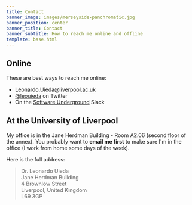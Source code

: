 ```yaml
---
title: Contact
banner_image: images/merseyside-panchromatic.jpg
banner_position: center
banner_title: Contact
banner_subtitle: How to reach me online and offline
template: base.html
---
```


<section class="mb-5">

## Online

These are best ways to reach me online:

<ul class="fa-ul my-4">
  <li><i class="fa-li fa fa-envelope fa-fw" aria-hidden="true"></i>
  <a href="mailto:Leonardo.Uieda@liverpool.ac.uk">Leonardo.Uieda@liverpool.ac.uk</a>
  </li>
  <li><i class="fa-li fab fa-twitter fa-fw" aria-hidden="true"></i>
  <a href="https://twitter.com/leouieda">@leouieda</a> on Twitter
  </li>
  <li><i class="fa-li fab fa-slack fa-fw" aria-hidden="true"></i>
  On the <a href="https://softwareunderground.org/">Software Underground</a>
  Slack
  </li>
</ul>

</section>
<section class="mb-5">

## At the University of Liverpool

My office is in the Jane Herdman Building - Room A2.06 (second floor of the
annex).
You probably want to **email me first** to make sure I'm in the office (I work
from home some days of the week).

Here is the full address:

> Dr. Leonardo Uieda
> <br>
> Jane Herdman Building
> <br>
> 4 Brownlow Street
> <br>
> Liverpool, United Kingdom
> <br>
> L69 3GP

</section>
